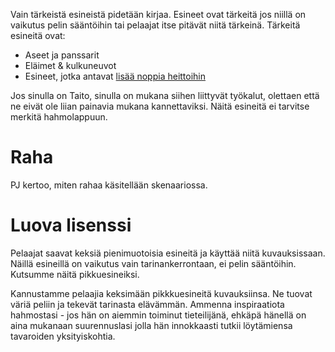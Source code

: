 Vain tärkeistä esineistä pidetään kirjaa. Esineet ovat tärkeitä jos niillä on vaikutus pelin sääntöihin tai pelaajat itse pitävät niitä tärkeinä. Tärkeitä esineitä ovat:
- Aseet ja panssarit
- Eläimet & kulkuneuvot
- Esineet, jotka antavat [lisää noppia heittoihin](Heitto.md#2.%20Kerää%20nopat)

Jos sinulla on Taito, sinulla on mukana siihen liittyvät työkalut, olettaen että ne eivät ole liian painavia mukana kannettaviksi. Näitä esineitä ei tarvitse merkitä hahmolappuun.
# Raha
PJ kertoo, miten rahaa käsitellään skenaariossa.
# Luova lisenssi
Pelaajat saavat keksiä pienimuotoisia esineitä ja käyttää niitä kuvauksissaan. Näillä esineillä on vaikutus vain tarinankerrontaan, ei pelin sääntöihin. Kutsumme näitä pikkuesineiksi.

Kannustamme pelaajia keksimään pikkkuesineitä kuvauksiinsa. Ne tuovat väriä peliin ja tekevät tarinasta elävämmän. Ammenna inspiraatiota hahmostasi - jos hän on aiemmin toiminut tieteilijänä, ehkäpä hänellä on aina mukanaan suurennuslasi jolla hän innokkaasti tutkii löytämiensa tavaroiden yksityiskohtia.